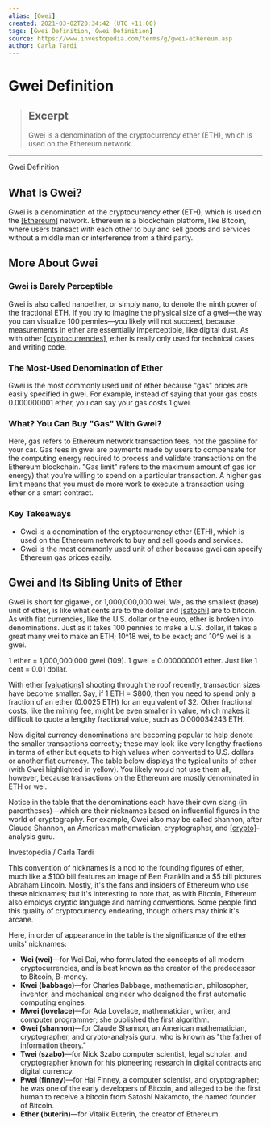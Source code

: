 ```yaml
---
alias: [Gwei]
created: 2021-03-02T20:34:42 (UTC +11:00)
tags: [Gwei Definition, Gwei Definition]
source: https://www.investopedia.com/terms/g/gwei-ethereum.asp
author: Carla Tardi
---
```


# Gwei Definition

> ## Excerpt
> Gwei is a denomination of the cryptocurrency ether (ETH), which is used on the Ethereum network.

---

Gwei Definition
## What Is Gwei?

Gwei is a denomination of the cryptocurrency ether (ETH), which is used on the [[Ethereum]](https://www.investopedia.com/terms/e/ethereum.asp) network. Ethereum is a blockchain platform, like Bitcoin, where users transact with each other to buy and sell goods and services without a middle man or interference from a third party.

## More About Gwei

### Gwei is Barely Perceptible

Gwei is also called nanoether, or simply nano, to denote the ninth power of the fractional ETH. If you try to imagine the physical size of a gwei—the way you can visualize 100 pennies—you likely will not succeed, because measurements in ether are essentially imperceptible, like digital dust. As with other [[cryptocurrencies]](https://www.investopedia.com/terms/c/cryptocurrency.asp), ether is really only used for technical cases and writing code.

### The Most-Used Denomination of Ether

Gwei is the most commonly used unit of ether because "gas" prices are easily specified in gwei. For example, instead of saying that your gas costs 0.000000001 ether, you can say your gas costs 1 gwei.

### What? You Can Buy "Gas" With Gwei?

Here, gas refers to Ethereum network transaction fees, not the gasoline for your car. Gas fees in gwei are payments made by users to compensate for the computing energy required to process and validate transactions on the Ethereum blockchain. "Gas limit" refers to the maximum amount of gas (or energy) that you're willing to spend on a particular transaction. A higher gas limit means that you must do more work to execute a transaction using ether or a smart contract.

### Key Takeaways

-   Gwei is a denomination of the cryptocurrency ether (ETH), which is used on the Ethereum network to buy and sell goods and services.
-   Gwei is the most commonly used unit of ether because gwei can specify Ethereum gas prices easily.

## Gwei and Its Sibling Units of Ether

Gwei is short for gigawei, or 1,000,000,000 wei. Wei, as the smallest (base) unit of ether, is like what cents are to the dollar and [[satoshi]](https://www.investopedia.com/terms/s/satoshi.asp) are to bitcoin. As with fiat currencies, like the U.S. dollar or the euro, ether is broken into denominations. Just as it takes 100 pennies to make a U.S. dollar, it takes a great many wei to make an ETH; 10^18 wei, to be exact; and 10^9 wei is a gwei.

1 ether = 1,000,000,000 gwei (109). 1 gwei = 0.000000001 ether. Just like 1 cent = 0.01 dollar.

With ether [[valuations]](https://www.investopedia.com/terms/v/valuation.asp) shooting through the roof recently, transaction sizes have become smaller. Say, if 1 ETH = $800, then you need to spend only a fraction of an ether (0.0025 ETH) for an equivalent of $2. Other fractional costs, like the mining fee, might be even smaller in value, which makes it difficult to quote a lengthy fractional value, such as 0.000034243 ETH.

New digital currency denominations are becoming popular to help denote the smaller transactions correctly; these may look like very lengthy fractions in terms of ether but equate to high values when converted to U.S. dollars or another fiat currency. The table below displays the typical units of ether (with Gwei highlighted in yellow). You likely would not use them all, however, because transactions on the Ethereum are mostly denominated in ETH or wei.

Notice in the table that the denominations each have their own slang (in parentheses)—which are their nicknames based on influential figures in the world of cryptography. For example, Gwei also may be called shannon, after Claude Shannon, an American mathematician, cryptographer, and [[crypto]](https://www.investopedia.com/tech/explaining-crypto-cryptocurrency/)\-analysis guru.

Investopedia / Carla Tardi 

This convention of nicknames is a nod to the founding figures of ether, much like a $100 bill features an image of Ben Franklin and a $5 bill pictures Abraham Lincoln. Mostly, it's the fans and insiders of Ethereum who use these nicknames; but it's interesting to note that, as with Bitcoin, Ethereum also employs cryptic language and naming conventions. Some people find this quality of cryptocurrency endearing, though others may think it's arcane.

Here, in order of appearance in the table is the significance of the ether units' nicknames:

-   **Wei (wei)**—for Wei Dai, who formulated the concepts of all modern cryptocurrencies, and is best known as the creator of the predecessor to Bitcoin, B-money.
-   **Kwei (babbage)**—for Charles Babbage, mathematician, philosopher, inventor, and mechanical engineer who designed the first automatic computing engines.
-   **Mwei (lovelace)**—for Ada Lovelace, mathematician, writer, and computer programmer; she published the first [algorithm](https://www.investopedia.com/terms/a/algorithm.asp).
-   **Gwei (shannon)**—for Claude Shannon, an American mathematician, cryptographer, and crypto-analysis guru, who is known as "the father of information theory."
-   **Twei (szabo)**—for Nick Szabo computer scientist, legal scholar, and cryptographer known for his pioneering research in digital contracts and digital currency.
-   **Pwei (finney)**—for Hal Finney, a computer scientist, and cryptographer; he was one of the early developers of Bitcoin, and alleged to be the first human to receive a bitcoin from Satoshi Nakamoto, the named founder of Bitcoin.
-   **Ether (buterin)**—for Vitalik Buterin, the creator of Ethereum.
